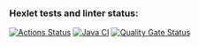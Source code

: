 ### Hexlet tests and linter status:
[![Actions Status](https://github.com/Ogeeon/java-project-78/actions/workflows/hexlet-check.yml/badge.svg)](https://github.com/Ogeeon/java-project-78/actions)
[![Java CI](https://github.com/Ogeeon/java-project-78/actions/workflows/main.yml/badge.svg)](https://github.com/Ogeeon/java-project-78/actions/workflows/main.yml)
[![Quality Gate Status](https://sonarcloud.io/api/project_badges/measure?project=Ogeeon_java-project-78&metric=alert_status)](https://sonarcloud.io/summary/new_code?id=Ogeeon_java-project-78)

